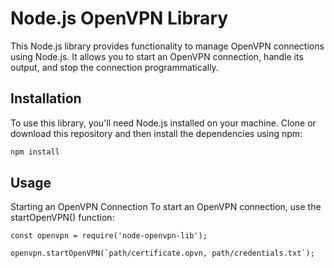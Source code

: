 # Node.js OpenVPN Library

This Node.js library provides functionality to manage OpenVPN connections using Node.js. It allows you to start an OpenVPN connection, handle its output, and stop the connection programmatically.

## Installation

To use this library, you'll need Node.js installed on your machine. Clone or download this repository and then install the dependencies using npm:

```bash
npm install
```


## Usage
Starting an OpenVPN Connection
To start an OpenVPN connection, use the startOpenVPN() function:

``` 
const openvpn = require('node-openvpn-lib');

openvpn.startOpenVPN(`path/certificate.opvn, path/credentials.txt`);

```